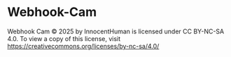 # Webhook-Cam


Webhook Cam © 2025 by InnocentHuman is licensed under CC BY-NC-SA 4.0. To view a copy of this license, visit https://creativecommons.org/licenses/by-nc-sa/4.0/
